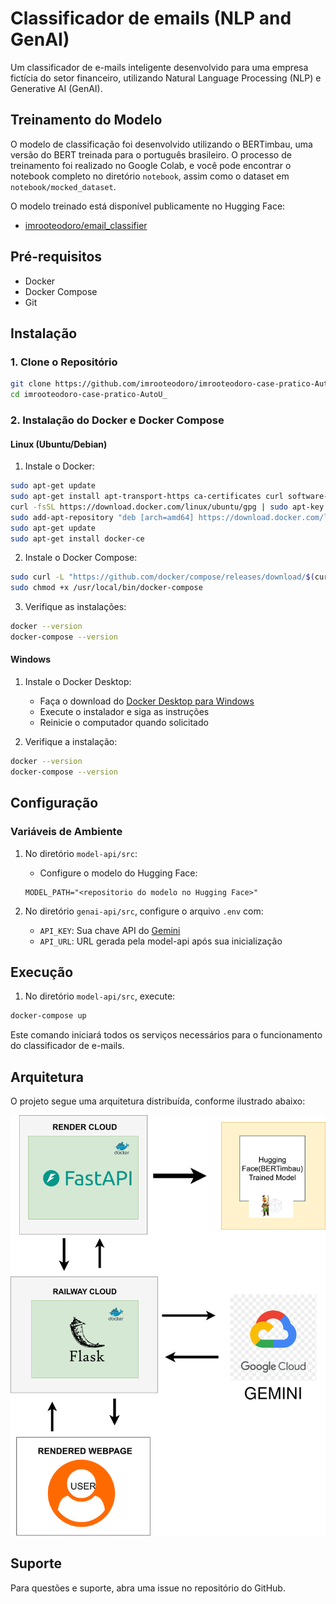 # Classificador de emails (NLP and GenAI)

Um classificador de e-mails inteligente desenvolvido para uma empresa fictícia do setor financeiro, utilizando Natural Language Processing (NLP) e Generative AI (GenAI).

## Treinamento do Modelo

O modelo de classificação foi desenvolvido utilizando o BERTimbau, uma versão do BERT treinada para o português brasileiro. O processo de treinamento foi realizado no Google Colab, e você pode encontrar o notebook completo no diretório `notebook`, assim como o dataset em `notebook/mocked_dataset`.

O modelo treinado está disponível publicamente no Hugging Face:
- [imrooteodoro/email_classifier](https://huggingface.co/imrooteodoro/email_classifier)

## Pré-requisitos

- Docker
- Docker Compose
- Git

## Instalação

### 1. Clone o Repositório

```bash
git clone https://github.com/imrooteodoro/imrooteodoro-case-pratico-AutoU_.git
cd imrooteodoro-case-pratico-AutoU_
```

### 2. Instalação do Docker e Docker Compose

#### Linux (Ubuntu/Debian)

1. Instale o Docker:
```bash
sudo apt-get update
sudo apt-get install apt-transport-https ca-certificates curl software-properties-common
curl -fsSL https://download.docker.com/linux/ubuntu/gpg | sudo apt-key add -
sudo add-apt-repository "deb [arch=amd64] https://download.docker.com/linux/ubuntu $(lsb_release -cs) stable"
sudo apt-get update
sudo apt-get install docker-ce
```

2. Instale o Docker Compose:
```bash
sudo curl -L "https://github.com/docker/compose/releases/download/$(curl -s https://api.github.com/repos/docker/compose/releases/latest | jq -r .tag_name)/docker-compose-$(uname -s)-$(uname -m)" -o /usr/local/bin/docker-compose
sudo chmod +x /usr/local/bin/docker-compose
```

3. Verifique as instalações:
```bash
docker --version
docker-compose --version
```

#### Windows

1. Instale o Docker Desktop:
   - Faça o download do [Docker Desktop para Windows](https://www.docker.com/products/docker-desktop)
   - Execute o instalador e siga as instruções
   - Reinicie o computador quando solicitado

2. Verifique a instalação:
```bash
docker --version
docker-compose --version
```

## Configuração

### Variáveis de Ambiente

1. No diretório `model-api/src`:
   - Configure o modelo do Hugging Face:
   ```
   MODEL_PATH="<repositorio do modelo no Hugging Face>"
   ```

2. No diretório `genai-api/src`, configure o arquivo `.env` com:
   - `API_KEY`: Sua chave API do [Gemini](https://aistudio.google.com/app/apikey?hl=pt-br)
   - `API_URL`: URL gerada pela model-api após sua inicialização

## Execução

1. No diretório `model-api/src`, execute:
```bash
docker-compose up
```

Este comando iniciará todos os serviços necessários para o funcionamento do classificador de e-mails.

## Arquitetura

O projeto segue uma arquitetura distribuída, conforme ilustrado abaixo:

![Arquitetura do Projeto](assets/arqu.svg)

## Suporte

Para questões e suporte, abra uma issue no repositório do GitHub.
